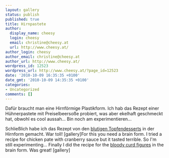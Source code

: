 ```yaml
---
layout: gallery
status: publish
published: true
title: Hirnpastete
author:
  display_name: cheesy
  login: cheesy
  email: christine@cheesy.at
  url: http://www.cheesy.at/
author_login: cheesy
author_email: christine@cheesy.at
author_url: http://www.cheesy.at/
wordpress_id: 12523
wordpress_url: http://www.cheesy.at/?page_id=12523
date: '2010-10-09 16:35:35 +0100'
date_gmt: '2010-10-09 14:35:35 +0100'
categories:
- Uncategorized
comments: []
---
```

<!--:de-->Dafür braucht man eine Hirnförmige Plastikform. Ich hab das Rezept einer Hühnerpastete mit Preiselbeersoße probiert, was aber ekelhaft geschmeckt hat, obwohl es cool aussah... Bin noch am experimentieren...
Schließlich habe ich das Rezept von den [blutigen Topfendesserts](http://www.cheesy.at/rezepte/halloween/blutige-topfenfiguren/) in der Hirnform gemacht. War toll!
[gallery]<!--:--><!--:en-->For this you need a brain form. I tried a recipe for chicken pate with cranberry sauce but it tasted terrible. So I'm still experimenting...
Finally I did the recipe for the [bloody curd figures](http://www.cheesy.at/en/rezepte/halloween/blutige-topfenfiguren/) in the brain form. Was great!
[gallery]<!--:-->
